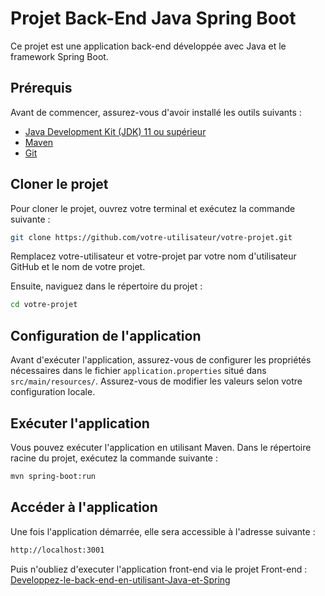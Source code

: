 # Projet Back-End Java Spring Boot

Ce projet est une application back-end développée avec Java et le framework Spring Boot.

## Prérequis

Avant de commencer, assurez-vous d'avoir installé les outils suivants :

- [Java Development Kit (JDK) 11 ou supérieur](https://www.oracle.com/java/technologies/javase-jdk11-downloads.html)
- [Maven](https://maven.apache.org/install.html)
- [Git](https://git-scm.com/)

## Cloner le projet

Pour cloner le projet, ouvrez votre terminal et exécutez la commande suivante :

```sh
git clone https://github.com/votre-utilisateur/votre-projet.git
```

Remplacez votre-utilisateur et votre-projet par votre nom d'utilisateur GitHub et le nom de votre projet.

Ensuite, naviguez dans le répertoire du projet :
```sh
cd votre-projet
```
## Configuration de l'application
Avant d'exécuter l'application, assurez-vous de configurer les propriétés nécessaires dans le fichier `application.properties` situé dans `src/main/resources/`.
Assurez-vous de modifier les valeurs selon votre configuration locale.

## Exécuter l'application
Vous pouvez exécuter l'application en utilisant Maven. Dans le répertoire racine du projet, exécutez la commande suivante :
```sh
mvn spring-boot:run
```
## Accéder à l'application
Une fois l'application démarrée, elle sera accessible à l'adresse suivante :
```sh
http://localhost:3001
```
Puis n'oubliez d'executer l'application front-end via le projet Front-end :
[Developpez-le-back-end-en-utilisant-Java-et-Spring](https://github.com/OpenClassrooms-Student-Center/Developpez-le-back-end-en-utilisant-Java-et-Spring)